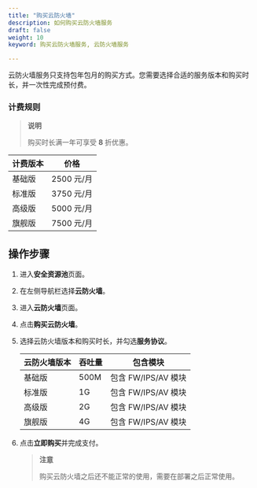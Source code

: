 ```yaml
---
title: "购买云防火墙"
description: 如何购买云防火墙服务
draft: false
weight: 10
keyword: 购买云防火墙服务, 云防火墙服务

---
```


云防火墙服务只支持包年包月的购买方式。您需要选择合适的服务版本和购买时长，并一次性完成预付费。

### 计费规则

>**说明**
>
>购买时长满一年可享受 **8** 折优惠。

| **计费版本** | **价格**   |
| ------------ | ---------- |
| 基础版       | 2500 元/月 |
| 标准版       | 3750 元/月 |
| 高级版       | 5000 元/月 |
| 旗舰版       | 7500 元/月 |

## 操作步骤

1. 进入**安全资源池**页面。

2. 在左侧导航栏选择**云防火墙**。

3. 进入**云防火墙**页面。

4. 点击**购买云防火墙**。

5. 选择云防火墙版本和购买时长，并勾选**服务协议**。

   | **云防火墙版本** | **吞吐量** | **包含模块**        |
   | ---------------- | ---------- | ------------------- |
   | 基础版           | 500M       | 包含 FW/IPS/AV 模块 |
   | 标准版           | 1G         | 包含 FW/IPS/AV 模块 |
   | 高级版           | 2G         | 包含 FW/IPS/AV 模块 |
   | 旗舰版           | 4G         | 包含 FW/IPS/AV 模块 |

6. 点击**立即购买**并完成支付。

   > **注意**
   >
   > 购买云防火墙之后还不能正常的使用，需要在部署之后正常使用。

